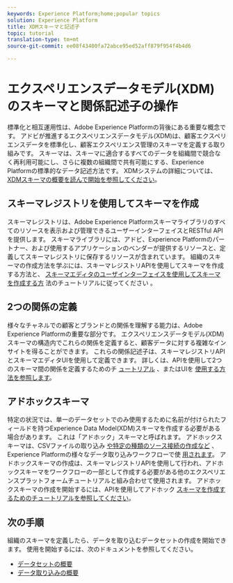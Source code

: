 ```yaml
---
keywords: Experience Platform;home;popular topics
solution: Experience Platform
title: XDMスキーマと記述子
topic: tutorial
translation-type: tm+mt
source-git-commit: ee08f43400fa72abce95ed52aff879f954f4b4d6

---
```



# エクスペリエンスデータモデル(XDM)のスキーマと関係記述子の操作

標準化と相互運用性は、Adobe Experience Platformの背後にある重要な概念です。 アドビが推進するエクスペリエンスデータモデル(XDM)は、顧客エクスペリエンスデータを標準化し、顧客エクスペリエンス管理のスキーマを定義する取り組みです。 スキーマは、スキーマに適合するすべてのデータを組織間で競合なく再利用可能にし、さらに複数の組織間で共有可能にする、Experience Platformの標準的なデータ記述方法です。 XDMシステムの詳細については、 [XDMスキーマの概要を読んで開始を参照してください](../xdm/home.md)。

## スキーマレジストリを使用してスキーマを作成

スキーマレジストリは、Adobe Experience Platformスキーマライブラリのすべてのリソースを表示および管理できるユーザーインターフェイスとRESTful APIを提供します。 スキーマライブラリには、アドビ、Experience Platformのパートナー、および使用するアプリケーションのベンダーが提供するリソースと、定義してスキーマレジストリに保存するリソースが含まれています。 組織のスキーマの作成方法を学ぶには、スキーマレジストリAPIを使用してスキーマを作成する方法と、 [スキーマエディタのユーザインターフェイスを使用してスキーマを作成する方](../xdm/tutorials/create-schema-api.md) 法のチュートリアルに従ってください [](../xdm/tutorials/create-schema-ui.md)。

## 2つの関係の定義

様々なチャネルでの顧客とブランドとの関係を理解する能力は、Adobe Experience Platformの重要な部分です。 エクスペリエンスデータモデル(XDM)スキーマの構造内でこれらの関係を定義すると、顧客データに対する複雑なインサイトを得ることができます。 これらの関係記述子は、スキーマレジストリAPIとスキーマエディタUIを使用して定義できます。 詳しくは、APIを使用して2つのスキーマ間の関係を定義するためのチ [ュートリアル](../xdm/tutorials/relationship-api.md) 、またはUIを [使用する方法を参照します](../xdm/tutorials/relationship-ui.md)。

## アドホックスキーマ

特定の状況では、単一のデータセットでのみ使用するために名前が付けられたフィールドを持つExperience Data Model(XDM)スキーマを作成する必要がある場合があります。 これは「アドホック」スキーマと呼ばれます。 アドホックスキーマは、CSVファイルの取り込み [や特定の種類のソース接続の作成など](../ingestion/home.md) 、Experience Platformの様々なデータ取り込みワークフローで使 [用されます](../source-connectors/home.md)。 アドホックスキーマの作成は、スキーマレジストリAPIを使用して行われ、アドホックスキーマをワークフローの一部として作成する必要がある他のエクスペリエンスプラットフォームチュートリアルと組み合わせて使用されます。 アドホックスキーマの作成を開始するには、APIを使用してアドホック [スキーマを作成するためのチュートリアルを参照してください](../xdm/tutorials/ad-hoc.md)。

## 次の手順

組織のスキーマを定義したら、データを取り込むデータセットの作成を開始できます。 使用を開始するには、次のドキュメントを参照してください。

* [データセットの概要](../catalog/datasets/overview.md)
* [データ取り込みの概要](../ingestion/home.md)